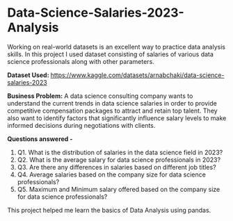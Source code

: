 # Data-Science-Salaries-2023-Analysis
Working on real-world datasets is an excellent way to practice data analysis skills. In this project I used dataset consisting of salaries of various data science professionals along with other parameters.


<strong>Dataset Used: </strong>https://www.kaggle.com/datasets/arnabchaki/data-science-salaries-2023


<strong>Business Problem:</strong> A data science consulting company wants to understand the current trends in data science salaries in order to provide competitive compensation packages to attract and retain top talent. They also want to identify factors that significantly influence salary levels to make informed decisions during negotiations with clients.


<strong>Questions answered - </strong>
<ol>
  <li>Q1. What is the distribution of salaries in the data science field in 2023?</li>
  <li>Q2. What is the average salary for data science professionals in 2023?</li>  
  <li>Q3. Are there any differences in salaries based on different job titles?</li>  
  <li>Q4. Average salaries based on the company size for data science professionals?</li>  
  <li>Q5. Maximum and Minimum salary offered based on the company size for data science professionals?</li>  
</ol>

This project helped me learn the basics of Data Analysis using pandas.

